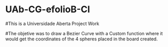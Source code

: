 # UAb-CG-efolioB-CI

#This is a Universidade Aberta Project Work

#The objetive was to draw a Bezier Curve with a Custom function where it would get the coordinates of the 4 spheres placed in the board created.
